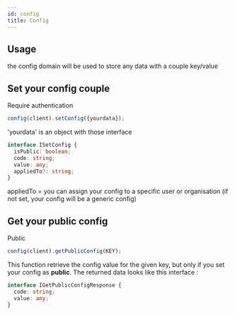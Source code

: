 ```yaml
---
id: config
title: Config
---
```


## Usage

the config domain will be used to store any data with a couple key/value

## Set your config couple

<span class="badge badge--warning">Require authentication</span>

```ts
config(client).setConfig({yourdata});
```

'yourdata' is an object with those interface

```ts
interface ISetConfig {
  isPublic: boolean;
  code: string;
  value: any;
  appliedTo?: string;
}
```

appliedTo  = you can assign your config to a specific user or organisation (if not set, your config will be a generic config)

## Get your public config

<span class="badge badge--success">Public</span>

```ts
config(client).getPublicConfig(KEY);
```

This function retrieve the config value for the given key, but only if you set your config as <b>public</b>.
The returned data looks like this interface :

```ts
interface IGetPublicConfigResponse {
  code: string;
  value: any;
}
```
